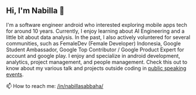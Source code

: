 ## Hi, I'm Nabilla 👋

I'm a software engineer android who interested exploring mobile apps tech for around 10 years. Currently, I enjoy learning about AI Engineering and a little bit about data analysis. In the past, I also actively voluntered for several communities, such as FemaleDev (Female Developer) Indonesia, Google Student Ambassador, Google Top Contributor / Google Product Expert for account and google play. I enjoy and specialize in android development, analytics, project management, and people management. Check this out to know about my various talk and projects outside coding in [public speaking events](https://github.com/nabillasab/nabillasab/blob/main/public-speaking.md).

📫 How to reach me: [/in/nabillasabbaha/](https://www.linkedin.com/in/nabillasabbaha/)
